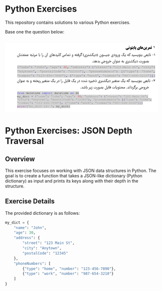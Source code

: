 # Python Exercises
This repository contains solutions to various Python exercises.

Base one the question below:

![alt text](python_exercise.png)
---

# Python Exercises: JSON Depth Traversal

## Overview
This exercise focuses on working with JSON data structures in Python. The goal is to create a function that takes a JSON-like dictionary (Python dictionary) as input and prints its keys along with their depth in the structure.

## Exercise Details
The provided dictionary is as follows:

```python
my_dict = {
    "name": "John",
    "age": 30,
    "address": {
        "street": "123 Main St",
        "city": "Anytown",
        "postalCode": "12345"
    },
    "phoneNumbers": [
        {"type": "home", "number": "123-456-7890"},
        {"type": "work", "number": "987-654-3210"}
    ]
}




